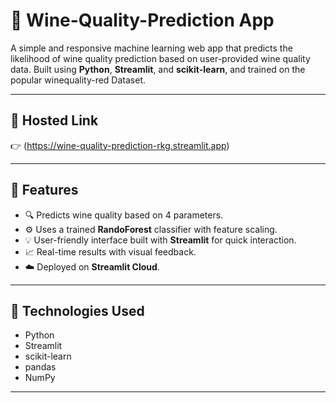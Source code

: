 # 🍷 Wine-Quality-Prediction App


A simple and responsive machine learning web app that predicts the likelihood of wine quality prediction based on user-provided wine quality data. Built using **Python**, **Streamlit**, and **scikit-learn**, and trained on the popular winequality-red Dataset.

---

## 🚀 Hosted Link

👉 (https://wine-quality-prediction-rkg.streamlit.app)

---

## 📌 Features

- 🔍 Predicts wine quality based on 4 parameters.
- ⚙️ Uses a trained **RandoForest** classifier with feature scaling.
- 💡 User-friendly interface built with **Streamlit** for quick interaction.
- 📈 Real-time results with visual feedback.
- ☁️ Deployed on **Streamlit Cloud**.

---

## 🧠 Technologies Used

- Python
- Streamlit
- scikit-learn
- pandas
- NumPy

---
